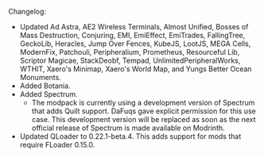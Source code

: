 Changelog:

* Updated Ad Astra, AE2 Wireless Terminals, Almost Unified, Bosses of Mass Destruction, Conjuring, EMI, EmiEffect, EmiTrades, FallingTree, GeckoLib, Heracles, Jump Over Fences, KubeJS, LootJS, MEGA Cells, ModernFix, Patchouli, Peripheralium, Prometheus, Resourceful Lib, Scriptor Magicae, StackDeobf, Tempad, UnlimitedPeripheralWorks, WTHIT, Xaero's Minimap, Xaero's World Map, and Yungs Better Ocean Monuments.
* Added Botania.
* Added Spectrum.
    * The modpack is currently using a development version of Spectrum that adds Quilt support. DaFuqs gave explicit permission for this use case. This development version will be replaced as soon as the next official release of Spectrum is made available on Modrinth.
* Updated QLoader to 0.22.1-beta.4. This adds support for mods that require FLoader 0.15.0.
